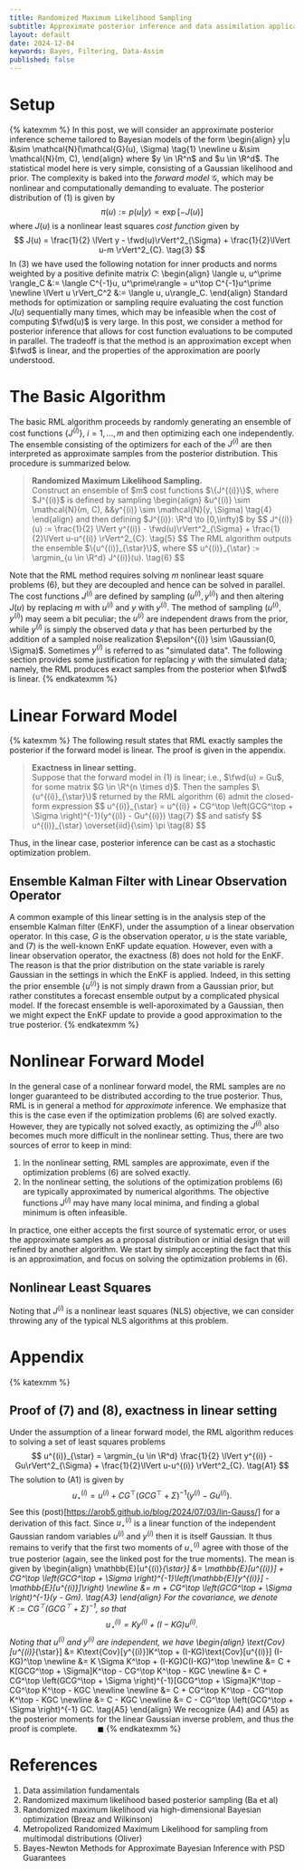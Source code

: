 ```yaml
---
title: Randomized Maximum Likelihood Sampling
subtitle: Approximate posterior inference and data assimilation applications.
layout: default
date: 2024-12-04
keywords: Bayes, Filtering, Data-Assim
published: false
---
```


# Setup
{% katexmm %}
In this post, we will consider an approximate posterior inference scheme
tailored to Bayesian models of the form
\begin{align}
y|u &\sim \mathcal{N}(\mathcal{G}(u), \Sigma) \tag{1} \newline
u &\sim \mathcal{N}(m, C),
\end{align}
where $y \in \R^n$ and $u \in \R^d$.
The statistical model here is very simple, consisting of a Gaussian likelihood
and prior. The complexity is baked into the *forward model* $\mathcal{G}$,
which may be nonlinear and computationally demanding to evaluate. The
posterior distribution of (1) is given by
$$
\pi(u) := p(u|y) \propto \exp\left[-J(u)\right] \tag{2}
$$
where $J(u)$ is a nonlinear least squares *cost function* given by
$$
J(u) = \frac{1}{2} \lVert y - \fwd(u)\rVert^2_{\Sigma} + \frac{1}{2}\lVert u-m \rVert^2_{C}. \tag{3}
$$
In (3) we have used the following notation for inner products and norms
weighted by a positive definite matrix $C$:
\begin{align}
\langle u, u^\prime \rangle_C &:= \langle C^{-1}u, u^\prime\rangle = u^\top C^{-1}u^\prime \newline
\lVert u \rVert_C^2 &:= \langle u, u\rangle_C.
\end{align}
Standard methods for optimization or sampling require evaluating the cost
function $J(u)$ sequentially many times, which may be infeasible when the
cost of computing $\fwd(u)$ is very large. In this post, we consider a
method for posterior inference that allows for cost function evaluations
to be computed in parallel. The tradeoff is that the method is an approximation
except when $\fwd$ is linear, and the properties of the approximation are
poorly understood.

# The Basic Algorithm
The basic RML algorithm proceeds by randomly generating an ensemble of
cost functions $\{J^{(i)}\}$, $i = 1, \dots, m$ and then optimizing each
one independently. The ensemble consisting of the optimizers for each of the
$J^{(i)}$ are then interpreted as approximate samples from the posterior
distribution. This procedure is summarized below.
<blockquote>
  <p><strong>Randomized Maximum Likelihood Sampling.</strong> <br>
  Construct an ensemble of $m$ cost functions $\{J^{(i)}\}$, where
  $J^{(i)}$ is defined by sampling
  \begin{align}
  &u^{(i)} \sim \mathcal{N}(m, C), &&y^{(i)} \sim \mathcal{N}(y, \Sigma) \tag{4}
  \end{align}
  and then defining $J^{(i)}: \R^d \to [0,\infty)$ by
  $$
  J^{(i)}(u) := \frac{1}{2} \lVert y^{(i)} - \fwd(u)\rVert^2_{\Sigma} +
  \frac{1}{2}\lVert u-u^{(i)} \rVert^2_{C}. \tag{5}
  $$
  The RML algorithm outputs the ensemble $\{u^{(i)}_{\star}\}$, where
  $$
  u^{(i)}_{\star} := \argmin_{u \in \R^d} J^{(i)}(u). \tag{6}
  $$
  </p>
</blockquote>

Note that the RML method requires solving $m$ nonlinear least square problems
(6), but they are decoupled and hence can be solved in parallel. The cost
functions $J^{(i)}$ are defined by sampling $(u^{(i)}, y^{(i)})$ and then
altering $J(u)$ by replacing $m$ with $u^{(i)}$ and $y$ with $y^{(i)}$. The
method of sampling $(u^{(i)}, y^{(i)})$ may seem a bit peculiar; the $u^{(i)}$
are independent draws from the prior, while $y^{(i)}$ is simply the observed
data $y$ that has been perturbed by the addition of a sampled noise
realization $\epsilon^{(i)} \sim \Gaussian(0, \Sigma)$. Sometimes $y^{(i)}$
is referred to as "simulated data". The following section provides some
justification for replacing $y$ with the simulated data; namely, the RML
produces exact samples from the posterior when $\fwd$ is linear.
{% endkatexmm %}

# Linear Forward Model
{% katexmm %}
The following result states that RML exactly samples the posterior if the
forward model is linear. The proof is given in the appendix.

<blockquote>
  <p><strong>Exactness in linear setting.</strong> <br>
  Suppose that the forward model in (1) is linear; i.e., $\fwd(u) = Gu$, for
  some matrix $G \in \R^{n \times d}$. Then the samples $\{u^{(i)}_{\star}\}$
  returned by the RML algorithm (6) admit the closed-form expression
  $$
  u^{(i)}_{\star} =
  u^{(i)} + CG^\top \left(GCG^\top + \Sigma \right)^{-1}(y^{(i)} - Gu^{(i)}) \tag{7}
  $$
  and satisfy
  $$
  u^{(i)}_{\star} \overset{iid}{\sim} \pi \tag{8}
  $$
  </p>
</blockquote>

Thus, in the linear case, posterior inference can be cast as a stochastic
optimization problem.

## Ensemble Kalman Filter with Linear Observation Operator
A common example of this linear setting is in the
analysis step of the ensemble Kalman filter (EnKF), under the assumption
of a linear observation operator. In this case, $G$ is the observation
operator, $u$ is the state variable, and (7) is the well-known EnKF update
equation. However, even with a linear observation operator, the exactness
(8) does not hold for the EnKF. The reason is that the prior distribution on the
state variable is rarely Gaussian in the settings in which the EnKF is applied.
Indeed, in this setting the prior ensemble $\{u^{(i)}\}$ is not simply drawn
from a Gaussian prior, but rather constitutes a forecast ensemble output by
a complicated physical model. If the forecast ensemble is well-aporoximated
by a Gaussian, then we might expect the EnKF update to provide a good
approximation to the true posterior.
{% endkatexmm %}

# Nonlinear Forward Model
In the general case of a nonlinear forward model, the RML samples are no longer
guaranteed to be distributed according to the true posterior. Thus, RML is
in general a method for *approximate* inference. We emphasize that
this is the case even if the optimization problems (6) are solved exactly.
However, they are typically not solved exactly, as optimizing the
$J^{(i)}$ also becomes much more difficult in the nonlinear setting. Thus,
there are two sources of error to keep in mind:  

1. In the nonlinear setting, RML samples are approximate, even if the
optimization problems (6) are solved exactly.  
2. In the nonlinear setting, the solutions of the optimization problems (6) are
typically approximated by numerical algorithms. The objective functions
$J^{(i)}$ may have many local minima, and finding a global minimum is often
infeasible.

In practice, one either accepts the first source of systematic error, or
uses the approximate samples as a proposal distribution or initial design
that will refined by another algorithm. We start by simply accepting the
fact that this is an approximation, and focus on solving the optimization
problems in (6).

## Nonlinear Least Squares
Noting that $J^{(i)}$ is a nonlinear least squares (NLS) objective,
we can consider throwing any of the typical NLS algorithms at this problem.

# Appendix
{% katexmm %}

## Proof of (7) and (8), exactness in linear setting
Under the assumption of a linear forward model, the RML algorithm reduces to
solving a set of least squares problems
$$
u^{(i)}_{\star} = \argmin_{u \in \R^d} \frac{1}{2} \lVert y^{(i)} - Gu\rVert^2_{\Sigma} +
\frac{1}{2}\lVert u-u^{(i)} \rVert^2_{C}. \tag{A1}
$$
The solution to (A1) is given by
$$
u^{(i)}_{\star} = u^{(i)} + CG^\top \left(GCG^\top + \Sigma \right)^{-1}(y^{(i)} - Gu^{(i)}). \tag{A2}
$$
See this (post)[https://arob5.github.io/blog/2024/07/03/lin-Gauss/] for a
derivation of this fact. Since $u^{(i)}_{\star}$ is a linear function of
the independent Gaussian random variables $u^{(i)}$ and $y^{(i)}$ then it is
itself Gaussian. It thus remains to verify that the first two moments of
$u^{(i)}_{\star}$ agree with those of the true posterior (again, see the linked
post for the true moments). The mean is given by
\begin{align}
\mathbb{E}[u^{(i)}_{\star}]
&= \mathbb{E}[u^{(i)}] + CG^\top \left(GCG^\top + \Sigma \right)^{-1}\left(\mathbb{E}[y^{(i)}] - \mathbb{E}[u^{(i)}]\right) \newline
&= m + CG^\top \left(GCG^\top + \Sigma \right)^{-1}(y - Gm). \tag{A3}
\end{align}
For the covariance, we denote $K := CG^\top \left(GCG^\top + \Sigma \right)^{-1}$,
so that
$$
u^{(i)}_{\star} = Ky^{(i)} + (I-KG)u^{(i)}. \tag{A4}
$$
Noting that $u^{(i)}$ and $y^{(i)}$ are independent, we have
\begin{align}
\text{Cov}[u^{(i)}_{\star}]
&= K\text{Cov}[y^{(i)}]K^\top + (I-KG)\text{Cov}[u^{(i)}] (I-KG)^\top \newline
&= K \Sigma K^\top + (I-KG)C(I-KG)^\top \newline
&= C + K[GCG^\top + \Sigma]K^\top - CG^\top K^\top - KGC \newline
&= C + CG^\top \left(GCG^\top + \Sigma \right)^{-1}[GCG^\top + \Sigma]K^\top -
CG^\top K^\top - KGC \newline \newline
&= C + CG^\top K^\top - CG^\top K^\top - KGC \newline
&= C - KGC \newline
&= C - CG^\top \left(GCG^\top + \Sigma \right)^{-1} GC. \tag{A5}
\end{align}
We recognize (A4) and (A5) as the posterior moments for the linear Gaussian
inverse problem, and thus the proof is complete. $\qquad \blacksquare$
{% endkatexmm %}


# References
1. Data assimilation fundamentals
2. Randomized maximum likelihood based posterior sampling (Ba et al)
3. Randomized maximum likelihood via high-dimensional Bayesian optimization (Breaz and Wilkinson)
4. Metropolized Randomized Maximum Likelihood for sampling from multimodal distributions (Oliver)
5. Bayes-Newton Methods for Approximate Bayesian Inference with PSD Guarantees

